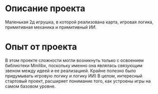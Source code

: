 # Описание проекта

Маленькая 2д игрушка, в которой  реализована карта, игровая логика, примитивная механика и примитивный ИИ.

# Опыт от проекта

В этом проекте сложности могли возникнуть только с освоением библиотеки Minilibx, поскольку именно она являлась связующим звеном между идеей и ее реализацией.
Крайне полезно было придумывать игровую логику и логику ИИ)
В целом, интересный стартовый проект, расширяет понимание того, как устроены игры на самом базовом уровне.
